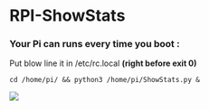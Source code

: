 # RPI-ShowStats



### Your Pi can runs every time you boot :

  Put blow line it in /etc/rc.local **(right before exit 0)**

    cd /home/pi/ && python3 /home/pi/ShowStats.py &

![](https://cdn-learn.adafruit.com/assets/assets/000/082/939/original/adafruit_products_1__pi_oledpi_____ssh_.png)



